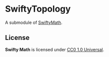 # SwiftyTopology

A submodule of [SwiftyMath](http://github.com/taketo1024/SwiftyMath).

## License
**Swifty Math** is licensed under [CC0 1.0 Universal](LICENSE).
